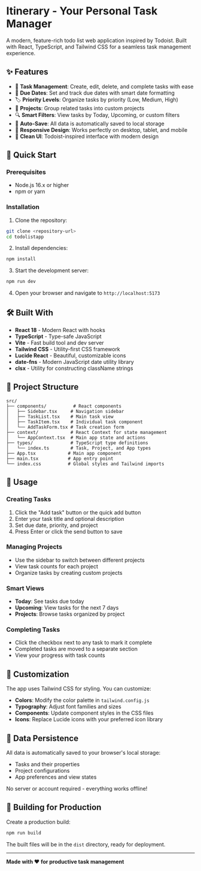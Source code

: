 # Itinerary - Your Personal Task Manager

A modern, feature-rich todo list web application inspired by Todoist. Built with React, TypeScript, and Tailwind CSS for a seamless task management experience.

## ✨ Features

- 📝 **Task Management**: Create, edit, delete, and complete tasks with ease
- 📅 **Due Dates**: Set and track due dates with smart date formatting
- 🏷️ **Priority Levels**: Organize tasks by priority (Low, Medium, High)
- 📁 **Projects**: Group related tasks into custom projects
- 🔍 **Smart Filters**: View tasks by Today, Upcoming, or custom filters
- 💾 **Auto-Save**: All data is automatically saved to local storage
- 📱 **Responsive Design**: Works perfectly on desktop, tablet, and mobile
- 🎨 **Clean UI**: Todoist-inspired interface with modern design

## 🚀 Quick Start

### Prerequisites

- Node.js 16.x or higher
- npm or yarn

### Installation

1. Clone the repository:
```bash
git clone <repository-url>
cd todolistapp
```

2. Install dependencies:
```bash
npm install
```

3. Start the development server:
```bash
npm run dev
```

4. Open your browser and navigate to `http://localhost:5173`

## 🛠️ Built With

- **React 18** - Modern React with hooks
- **TypeScript** - Type-safe JavaScript
- **Vite** - Fast build tool and dev server
- **Tailwind CSS** - Utility-first CSS framework
- **Lucide React** - Beautiful, customizable icons
- **date-fns** - Modern JavaScript date utility library
- **clsx** - Utility for constructing className strings

## 📁 Project Structure

```
src/
├── components/          # React components
│   ├── Sidebar.tsx     # Navigation sidebar
│   ├── TaskList.tsx    # Main task view
│   ├── TaskItem.tsx    # Individual task component
│   └── AddTaskForm.tsx # Task creation form
├── context/            # React Context for state management
│   └── AppContext.tsx  # Main app state and actions
├── types/              # TypeScript type definitions
│   └── index.ts        # Task, Project, and App types
├── App.tsx            # Main app component
├── main.tsx           # App entry point
└── index.css          # Global styles and Tailwind imports
```

## 🎯 Usage

### Creating Tasks
1. Click the "Add task" button or the quick add button
2. Enter your task title and optional description
3. Set due date, priority, and project
4. Press Enter or click the send button to save

### Managing Projects
- Use the sidebar to switch between different projects
- View task counts for each project
- Organize tasks by creating custom projects

### Smart Views
- **Today**: See tasks due today
- **Upcoming**: View tasks for the next 7 days
- **Projects**: Browse tasks organized by project

### Completing Tasks
- Click the checkbox next to any task to mark it complete
- Completed tasks are moved to a separate section
- View your progress with task counts

## 🎨 Customization

The app uses Tailwind CSS for styling. You can customize:

- **Colors**: Modify the color palette in `tailwind.config.js`
- **Typography**: Adjust font families and sizes
- **Components**: Update component styles in the CSS files
- **Icons**: Replace Lucide icons with your preferred icon library

## 💾 Data Persistence

All data is automatically saved to your browser's local storage:
- Tasks and their properties
- Project configurations
- App preferences and view states

No server or account required - everything works offline!

## 🚀 Building for Production

Create a production build:

```bash
npm run build
```

The built files will be in the `dist` directory, ready for deployment.

---

**Made with ❤️ for productive task management**
